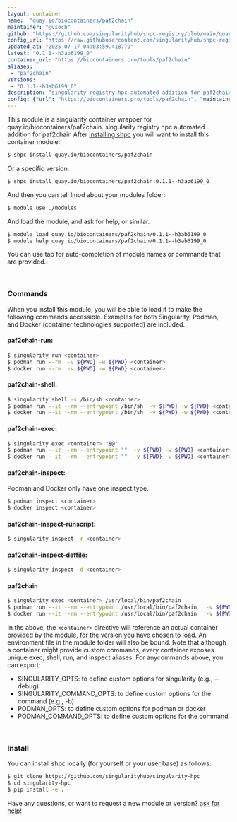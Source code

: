 ```yaml
---
layout: container
name:  "quay.io/biocontainers/paf2chain"
maintainer: "@vsoch"
github: "https://github.com/singularityhub/shpc-registry/blob/main/quay.io/biocontainers/paf2chain/container.yaml"
config_url: "https://raw.githubusercontent.com/singularityhub/shpc-registry/main/quay.io/biocontainers/paf2chain/container.yaml"
updated_at: "2025-07-17 04:03:59.418779"
latest: "0.1.1--h3ab6199_0"
container_url: "https://biocontainers.pro/tools/paf2chain"
aliases:
 - "paf2chain"
versions:
 - "0.1.1--h3ab6199_0"
description: "singularity registry hpc automated addition for paf2chain"
config: {"url": "https://biocontainers.pro/tools/paf2chain", "maintainer": "@vsoch", "description": "singularity registry hpc automated addition for paf2chain", "latest": {"0.1.1--h3ab6199_0": "sha256:8a39e2681677f6992f09bb875a21fe4e6c2fa20cbdbcc8d177cef193f0153a35"}, "tags": {"0.1.1--h3ab6199_0": "sha256:8a39e2681677f6992f09bb875a21fe4e6c2fa20cbdbcc8d177cef193f0153a35"}, "docker": "quay.io/biocontainers/paf2chain", "aliases": {"paf2chain": "/usr/local/bin/paf2chain"}}
---
```


This module is a singularity container wrapper for quay.io/biocontainers/paf2chain.
singularity registry hpc automated addition for paf2chain
After [installing shpc](#install) you will want to install this container module:


```bash
$ shpc install quay.io/biocontainers/paf2chain
```

Or a specific version:

```bash
$ shpc install quay.io/biocontainers/paf2chain:0.1.1--h3ab6199_0
```

And then you can tell lmod about your modules folder:

```bash
$ module use ./modules
```

And load the module, and ask for help, or similar.

```bash
$ module load quay.io/biocontainers/paf2chain/0.1.1--h3ab6199_0
$ module help quay.io/biocontainers/paf2chain/0.1.1--h3ab6199_0
```

You can use tab for auto-completion of module names or commands that are provided.

<br>

### Commands

When you install this module, you will be able to load it to make the following commands accessible.
Examples for both Singularity, Podman, and Docker (container technologies supported) are included.

#### paf2chain-run:

```bash
$ singularity run <container>
$ podman run --rm  -v ${PWD} -w ${PWD} <container>
$ docker run --rm  -v ${PWD} -w ${PWD} <container>
```

#### paf2chain-shell:

```bash
$ singularity shell -s /bin/sh <container>
$ podman run --it --rm --entrypoint /bin/sh  -v ${PWD} -w ${PWD} <container>
$ docker run --it --rm --entrypoint /bin/sh  -v ${PWD} -w ${PWD} <container>
```

#### paf2chain-exec:

```bash
$ singularity exec <container> "$@"
$ podman run --it --rm --entrypoint ""  -v ${PWD} -w ${PWD} <container> "$@"
$ docker run --it --rm --entrypoint ""  -v ${PWD} -w ${PWD} <container> "$@"
```

#### paf2chain-inspect:

Podman and Docker only have one inspect type.

```bash
$ podman inspect <container>
$ docker inspect <container>
```

#### paf2chain-inspect-runscript:

```bash
$ singularity inspect -r <container>
```

#### paf2chain-inspect-deffile:

```bash
$ singularity inspect -d <container>
```


#### paf2chain

```bash
$ singularity exec <container> /usr/local/bin/paf2chain
$ podman run --it --rm --entrypoint /usr/local/bin/paf2chain   -v ${PWD} -w ${PWD} <container> -c " $@"
$ docker run --it --rm --entrypoint /usr/local/bin/paf2chain   -v ${PWD} -w ${PWD} <container> -c " $@"
```



In the above, the `<container>` directive will reference an actual container provided
by the module, for the version you have chosen to load. An environment file in the
module folder will also be bound. Note that although a container
might provide custom commands, every container exposes unique exec, shell, run, and
inspect aliases. For anycommands above, you can export:

 - SINGULARITY_OPTS: to define custom options for singularity (e.g., --debug)
 - SINGULARITY_COMMAND_OPTS: to define custom options for the command (e.g., -b)
 - PODMAN_OPTS: to define custom options for podman or docker
 - PODMAN_COMMAND_OPTS: to define custom options for the command

<br>

### Install

You can install shpc locally (for yourself or your user base) as follows:

```bash
$ git clone https://github.com/singularityhub/singularity-hpc
$ cd singularity-hpc
$ pip install -e .
```

Have any questions, or want to request a new module or version? [ask for help!](https://github.com/singularityhub/singularity-hpc/issues)